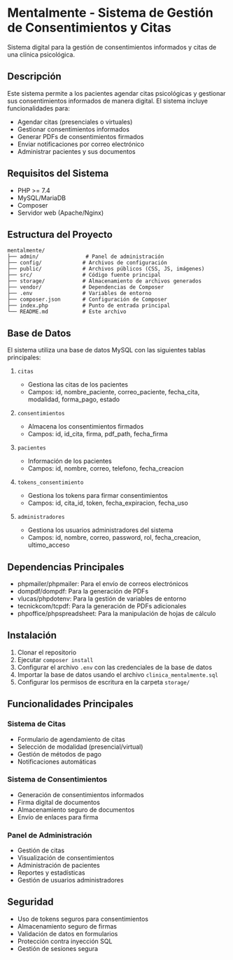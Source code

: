 # Mentalmente - Sistema de Gestión de Consentimientos y Citas

Sistema digital para la gestión de consentimientos informados y citas de una clínica psicológica.

## Descripción

Este sistema permite a los pacientes agendar citas psicológicas y gestionar sus consentimientos informados de manera digital. El sistema incluye funcionalidades para:
- Agendar citas (presenciales o virtuales)
- Gestionar consentimientos informados
- Generar PDFs de consentimientos firmados
- Enviar notificaciones por correo electrónico
- Administrar pacientes y sus documentos

## Requisitos del Sistema

- PHP >= 7.4
- MySQL/MariaDB
- Composer
- Servidor web (Apache/Nginx)

## Estructura del Proyecto

```
mentalmente/
├── admin/               # Panel de administración
├── config/             # Archivos de configuración
├── public/             # Archivos públicos (CSS, JS, imágenes)
├── src/                # Código fuente principal
├── storage/            # Almacenamiento de archivos generados
├── vendor/             # Dependencias de Composer
├── .env                # Variables de entorno
├── composer.json       # Configuración de Composer
├── index.php           # Punto de entrada principal
└── README.md           # Este archivo
```

## Base de Datos

El sistema utiliza una base de datos MySQL con las siguientes tablas principales:

1. `citas`
   - Gestiona las citas de los pacientes
   - Campos: id, nombre_paciente, correo_paciente, fecha_cita, modalidad, forma_pago, estado

2. `consentimientos`
   - Almacena los consentimientos firmados
   - Campos: id, id_cita, firma, pdf_path, fecha_firma

3. `pacientes`
   - Información de los pacientes
   - Campos: id, nombre, correo, telefono, fecha_creacion

4. `tokens_consentimiento`
   - Gestiona los tokens para firmar consentimientos
   - Campos: id, cita_id, token, fecha_expiracion, fecha_uso

5. `administradores`
   - Gestiona los usuarios administradores del sistema
   - Campos: id, nombre, correo, password, rol, fecha_creacion, ultimo_acceso

## Dependencias Principales

- phpmailer/phpmailer: Para el envío de correos electrónicos
- dompdf/dompdf: Para la generación de PDFs
- vlucas/phpdotenv: Para la gestión de variables de entorno
- tecnickcom/tcpdf: Para la generación de PDFs adicionales
- phpoffice/phpspreadsheet: Para la manipulación de hojas de cálculo

## Instalación

1. Clonar el repositorio
2. Ejecutar `composer install`
3. Configurar el archivo `.env` con las credenciales de la base de datos
4. Importar la base de datos usando el archivo `clinica_mentalmente.sql`
5. Configurar los permisos de escritura en la carpeta `storage/`

## Funcionalidades Principales

### Sistema de Citas
- Formulario de agendamiento de citas
- Selección de modalidad (presencial/virtual)
- Gestión de métodos de pago
- Notificaciones automáticas

### Sistema de Consentimientos
- Generación de consentimientos informados
- Firma digital de documentos
- Almacenamiento seguro de documentos
- Envío de enlaces para firma

### Panel de Administración
- Gestión de citas
- Visualización de consentimientos
- Administración de pacientes
- Reportes y estadísticas
- Gestión de usuarios administradores

## Seguridad

- Uso de tokens seguros para consentimientos
- Almacenamiento seguro de firmas
- Validación de datos en formularios
- Protección contra inyección SQL
- Gestión de sesiones segura